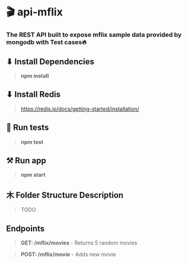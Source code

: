 # 🎬 api-mflix 
### The REST API built to expose mflix sample data provided by mongodb with Test cases🔥
## ⬇ Install Dependencies 
> **npm install**

## ⬇ Install Redis
> https://redis.io/docs/getting-started/installation/

## 🎯 Run tests 
> **npm test** 

## ⚒️ Run app 
> **npm start** 

## ⽊ Folder Structure Description 
> TODO

## Endpoints
> **GET: /mflix/movies**   -   Returns 5 random movies

> **POST: /mflix/movie**  -   Adds new movie
